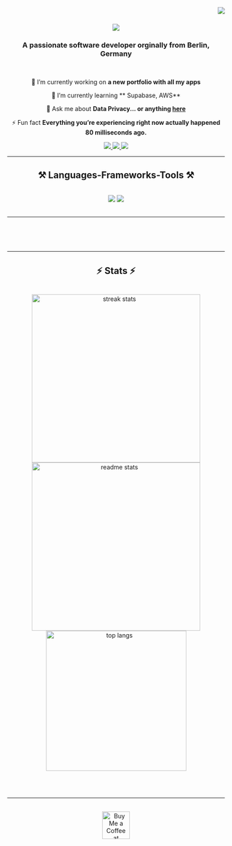 <img align="right" src="https://visitor-badge.laobi.icu/badge?page_id=Itsmejune" />

<h1 align="center">
    <img src="https://readme-typing-svg.herokuapp.com/?font=Righteous&size=35&center=true&vCenter=true&width=500&height=70&duration=4000&lines=Hi+There!+👋;+I'm+Julie!;" />
</h1>

<h3 align="center">A passionate software developer orginally from Berlin, Germany </h3>

<br/>

<div align="center">
 
 🔭 I’m currently working on **a new portfolio with all my apps**
 
 🌱 I’m currently learning ** Supabase, AWS**

💬 Ask me about **Data Privacy... or anything [here](https://github.com/Itsmejune)**

⚡ Fun fact **Everything you’re experiencing right now actually happened 80 milliseconds ago.**

 </div>
 
<div align="center"> 
  <a href="mailto: me">
    <img src="https://img.shields.io/badge/Gmail-333333?style=for-the-badge&logo=gmail&logoColor=red" />
  </a>
  <a href="https://www.linkedin.com/in/juliane-panzer/" target="_blank">
    <img src="https://img.shields.io/badge/LinkedIn-0077B5?style=for-the-badge&logo=linkedin&logoColor=white" target="_blank" />
  </a>
  <a href="https://github.com/Itsmejune" target="_blank">
     <img src="https://img.shields.io/badge/Portfolio-FF5722?style=for-the-badge&logo=todoist&logoColor=white" target="_blank" /> 
  </a>
</div>

 <hr/>
 
<h2 align="center">⚒️ Languages-Frameworks-Tools ⚒️</h2>
<br/>
<div align="center">
    <img src="https://skillicons.dev/icons?i=react,bootstrap,mui,html,css,vscode,github,figma,tailwind,git,r" />
    <img src="https://skillicons.dev/icons?i=nodejs,python,javascript,typescript,express,firebase,mongodb,c,java,nextjs,mysql,flask" /><br>
</div>

<br/>
<hr/>

  <br/><br/><br/>
</div>

<hr/>

<h2 align="center">⚡ Stats ⚡</h2>
<br>
<div align=center>
  <img width=390 src="https://streak-stats.demolab.com" alt="streak stats"/>
  <img width=390 src="https:/" alt="readme stats" />
  <br/>
  <img width=325 align="center" src="https://streak-stats.demolab.com" alt="top langs" />
</div>

<br/><br/>

<hr/>

<br/>

<div align="center">
<a href='https://' target='_blank'><img height='64' style='border:0px;height:64px;' src='https://storage' border='0' alt='Buy Me a Coffee at ' /></a>
</div>

<br/>
